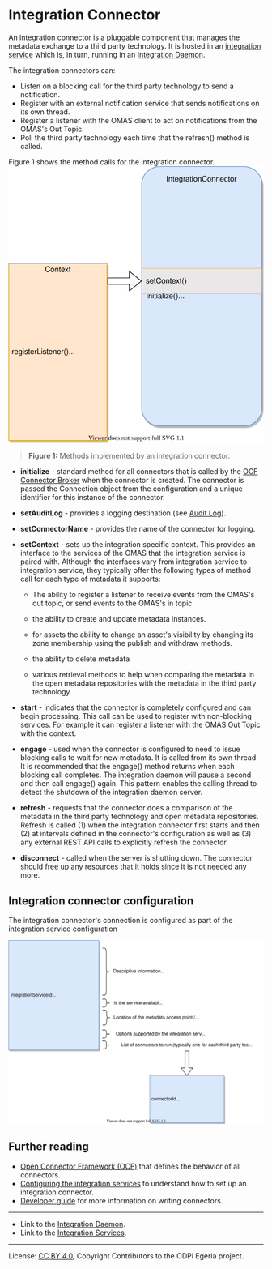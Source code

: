 <!-- SPDX-License-Identifier: CC-BY-4.0 -->
<!-- Copyright Contributors to the ODPi Egeria project 2020. -->

# Integration Connector

An integration connector is a pluggable component that
manages the metadata exchange to a third party technology.
It is hosted in an [integration service](/egeria-docs/services/omis)
which is, in turn, running in an [Integration Daemon](/egeria-docs/concepts/integration-daemon).
 
The integration connectors can:
 * Listen on a blocking call for the third party technology to send a notification.
 * Register with an external notification service that sends notifications on its own thread.
 * Register a listener with the OMAS client to act on notifications from the OMAS's Out Topic.
 * Poll the third party technology each time that the refresh() method is called.

Figure 1 shows the method calls for the integration connector.
![Figure 1](integration-connector-methods.svg)
> **Figure 1:** Methods implemented by an integration connector.

* **initialize** - standard method for all connectors that is called by the
[OCF Connector Broker](connector-broker.md)
when the connector is created.  The connector is passed the Connection object from the
configuration and a unique identifier for this instance of the connector.

* **setAuditLog** - provides a logging destination (see [Audit Log](audit-log.md)).
* **setConnectorName** - provides the name of the connector for logging.
* **setContext** - sets up the integration specific context.
This provides an interface to the services of the OMAS that the integration service is paired with.
Although the interfaces vary from integration service to integration service,
they typically offer the following types of method call
for each type of metadata it supports:

  * The ability to register a listener to receive events from the OMAS's out topic, or send
  events to the OMAS's in topic.
  
  * the ability to create and update metadata instances.
  
  * for assets the ability to change an asset's visibility by changing
  its zone membership using the publish and withdraw methods.
  
  * the ability to delete metadata 
  
  * various retrieval methods to help when comparing the metadata in the open metadata
  repositories with the metadata in the third party technology.

* **start** - indicates that the connector is completely configured and
can begin processing.
This call can be used to register with
non-blocking services.
For example it can register a listener with the
OMAS Out Topic with the context.

* **engage** - used when the connector is configured to need to issue blocking calls to wait for new metadata.
It is called from its own thread. It is recommended that the engage() method returns when each blocking call completes.
The integration daemon will pause a second and then call engage() again. This pattern enables the calling thread to
detect the shutdown of the integration daemon server.
 
* **refresh** - requests that the connector does a comparison of the metadata
in the third party technology and open metadata repositories. 
Refresh is called (1) when the integration connector first starts and then (2) at
intervals defined in the connector's configuration as well as (3) any external REST API calls to explicitly refresh the connector.

* **disconnect** - called when the server is shutting down.  The connector should free up
any resources that it holds since it is not needed any more.

## Integration connector configuration

The integration connector's connection is configured as part of the
integration service configuration

![Figure 3](integration-connector-configuration.svg)

## Further reading

* [Open Connector Framework (OCF)](/egeria-docs/frameworks/ocf/overview) that defines the behavior of
all connectors.
* [Configuring the integration services](/egeria-docs/guides/admin/servers/configuring-an-integration-daemon/#configure-the-integration-services) to
understand how to set up an integration connector.
* [Developer guide](/egeria-docs/guides/developer-guide/integration-connectors/overview) for more information on writing connectors.

----
* Link to the [Integration Daemon](/egeria-docs/concepts/integration-daemon).
* Link to the [Integration Services](/egeria-docs/services/omis).

----
License: [CC BY 4.0](https://creativecommons.org/licenses/by/4.0/),
Copyright Contributors to the ODPi Egeria project.